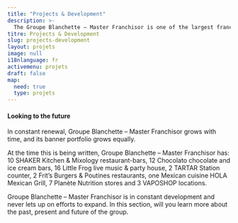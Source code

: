```yaml
---
title: "Projects & Development"
description: >-
  The Groupe Blanchette – Master Franchisor is one of the largest franchise broker groups in Québec, offering truly innovative restaurant and entertainment concepts.
titre: Projects & Development
slug: projects-development
layout: projets
image: null
i18nlanguage: fr
activemenu: projets
draft: false
map:
  need: true
  type: projets
---
```

#### Looking to the future 

In constant renewal, Groupe Blanchette – Master Franchisor grows with time, and its banner portfolio grows equally.

At the time this is being written, Groupe Blanchette – Master Franchisor has: 10 SHAKER Kitchen & Mixology restaurant-bars, 12 Chocolato chocolate and ice cream bars, 16 Little Frog live music & party house, 2 TARTAR Station counter, 2 Frit’s Burgers & Poutines restaurants, one Mexican cuisine HOLA Mexican Grill, 7 Planète Nutrition stores and 3 VAPOSHOP locations. 

Groupe Blanchette – Master Franchisor is in constant development and never lets up on efforts to expand. In this section, will you learn more about the past, present and future of the group.

